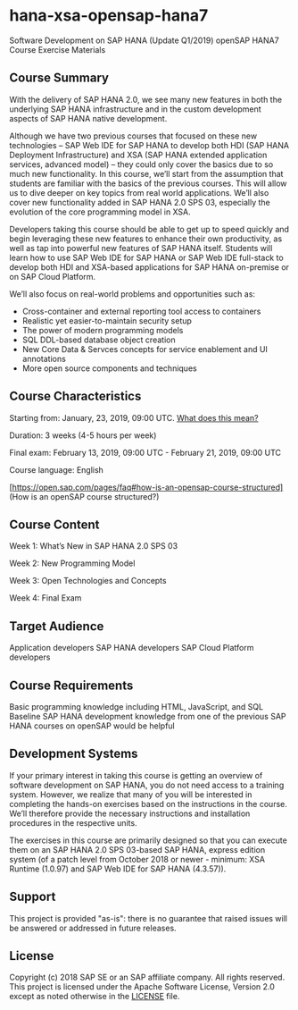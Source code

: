 # hana-xsa-opensap-hana7
Software Development on SAP HANA (Update Q1/2019)
openSAP HANA7 Course Exercise Materials

## Course Summary
With the delivery of SAP HANA 2.0, we see many new features in both the underlying SAP HANA infrastructure and in the custom development aspects of SAP HANA native development.

Although we have two previous courses that focused on these new technologies – SAP Web IDE for SAP HANA to develop both HDI (SAP HANA Deployment Infrastructure) and XSA (SAP HANA extended application services, advanced model) – they could only cover the basics due to so much new functionality. In this course, we’ll start from the assumption that students are familiar with the basics of the previous courses. This will allow us to dive deeper on key topics from real world applications. We’ll also cover new functionality added in SAP HANA 2.0 SPS 03, especially the evolution of the core programming model in XSA.

Developers taking this course should be able to get up to speed quickly and begin leveraging these new features to enhance their own productivity, as well as tap into powerful new features of SAP HANA itself. Students will learn how to use SAP Web IDE for SAP HANA or SAP Web IDE full-stack to develop both HDI and XSA-based applications for SAP HANA on-premise or on SAP Cloud Platform.

We’ll also focus on real-world problems and opportunities such as:
- Cross-container and external reporting tool access to containers
- Realistic yet easier-to-maintain security setup
- The power of modern programming models
- SQL DDL-based database object creation
- New Core Data & Servces concepts for service enablement and UI annotations
- More open source components and techniques

## Course Characteristics
Starting from: January, 23, 2019, 09:00 UTC. [What does this mean?](https://open.sap.com/pages/faq#what-does-starting-from-9-00-utc-mean) 

Duration: 3 weeks (4-5 hours per week)

Final exam: February 13, 2019, 09:00 UTC - February 21, 2019, 09:00 UTC

Course language: English

[https://open.sap.com/pages/faq#how-is-an-opensap-course-structured] (How is an openSAP course structured?)

## Course Content
Week 1: What’s New in SAP HANA 2.0 SPS 03

Week 2: New Programming Model

Week 3: Open Technologies and Concepts

Week 4: Final Exam

## Target Audience
Application developers
SAP HANA developers
SAP Cloud Platform developers

## Course Requirements
Basic programming knowledge including HTML, JavaScript, and SQL
Baseline SAP HANA development knowledge from one of the previous SAP HANA courses on openSAP would be helpful

## Development Systems
If your primary interest in taking this course is getting an overview of software development on SAP HANA, you do not need access to a training system. However, we realize that many of you will be interested in completing the hands-on exercises based on the instructions in the course. We’ll therefore provide the necessary instructions and installation procedures in the respective units.

The exercises in this course are primarily designed so that you can execute them on an SAP HANA 2.0 SPS 03-based SAP HANA, express edition system (of a patch level from October 2018 or newer - minimum: XSA Runtime (1.0.97) and SAP Web IDE for SAP HANA (4.3.57)).

## Support
This project is provided "as-is": there is no guarantee that raised issues will be answered or addressed in future releases.

## License
Copyright (c) 2018 SAP SE or an SAP affiliate company. All rights reserved.
This project is licensed under the Apache Software License, Version 2.0 except as noted otherwise in the [LICENSE](LICENSE) file.
